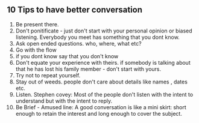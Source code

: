 ## 10 Tips to have better conversation

1. Be present there.
2. Don't ponitificate - just don't start with your personal opinion or biased listening. Everybody you meet has something that you dont know.
3. Ask open ended questions. who, where, what etc?
4. Go with the flow
5. if you dont know say that you don't know
6. Don't equate your experience with theirs. if somebody is talking about that he has lost his family member - don't start with yours.
7. Try not to repeat yourself.
8. Stay out of weeds. people don't care about details like names , dates etc.
9. Listen. Stephen covey: Most of the people don't listen with the intent to understand but with the intent to reply.
10. Be Brief - Amused line: A good conversation is like a mini skirt: short enough to retain the interest and long enough to cover the subject.
